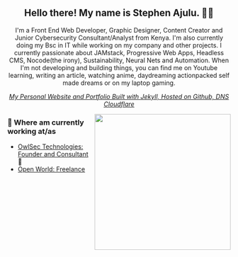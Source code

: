 
<h2 align="center">Hello there! My name is Stephen Ajulu. 👋🤓</h2>
<p align="center">I'm a Front End Web Developer, Graphic Designer, Content Creator and Junior Cybersecurity Consultant/Analyst from Kenya.
I'm also currently doing my Bsc in IT while working on my company and other projects.
I currently passionate about JAMstack, Progressive Web Apps, Headless CMS, Nocode(the irony), Sustainability, Neural Nets and Automation.
When I'm not developing and building things, you can find me on Youtube learning, writing an article, watching anime, daydreaming actionpacked self made dreams or on my laptop gaming.</p>

<em><p align="center"><a href="https://stephenajulu.com">My Personal Website and Portfolio Built with Jekyll, Hosted on Github, DNS Cloudflare</a></p></em>
<p>
  
  <a href="https://blog.stephenajulu.com/"><img width="307" align='right' src="https://github.com/stephenajulu/stephenajulu/blob/master/Screenshot_2020-07-13%20Ajulu's%20Blog.jpg"></a>
</p>

### 💼 Where am currently working at/as
- [OwlSec Technologies: Founder and Consultant](https://owlsectechnologies.co.ke) 💼 
- [Open World: Freelance](https://stephenajulu.com)
